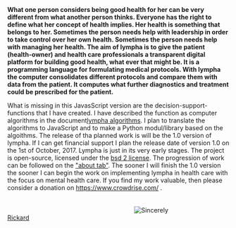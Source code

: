 

<script>
document.getElementById( "indexsmall").style.backgroundColor="#EFAB00";
document.getElementById( "indextext").style.color="#000000";
document.getElementById( "index").className="menu2active";
</script>

<span style="font-weight:bold;">
What one person considers being good health for her can be very different from what another person thinks. Everyone has the right to define what her concept of health implies. Her health is something that belongs to her. Sometimes the person needs help with leadership in order to take control over her own health. Sometimes the person needs help with managing her health. The aim of  <span class="sc">lympha</span> is to give the patient (health-owner) and health care professionals a transparent digital platform  for building good health, what ever that might be. It is a programming language for formulating medical protocols. With <span class="sc">lympha</span> the computer consolidates different protocols and compare them with data from the patient. It computes what further diagnostics and treatment could be prescribed for the patient.</span>


What is missing in this JavasScript version are the decision-support-functions that I have created. I have described the function as computer algorithms in the document<a href="https://github.com/RickardHultgren/lympha/blob/master/LYMPHA_algorithm.0.1.pdf"><span>lympha</span> algorithms</a>. I plan to translate the algorithms to JavaScript and to make a Python modul/library based on the algoithms. The release of tha planned work is will be the 1.0 version of <span class="sc">lympha</span>. If I can get financial support I plan the release date of version 1.0 on the 1st of October, 2017. <span class="sc">Lympha</span> is just in its very early stages. The project is open-source, licensed under the <a href="http://opensource.org/licenses/BSD-2-Clause"><span class="sc">bsd 2</span> license</a>. The progression of work can be followed on the <a href="about.md">"about tab"</a>. The sooner I will finish the 1.0 version the sooner I can begin the work on implementing <span class="sc">lympha</span> in health care with the focus on mental health care. If you find my work valuable, then please consider a donation on https://www.crowdrise.com/ .
<br><br><br>
<a href="https://github.com/RickardHultgren"><img src="https://avatars3.githubusercontent.com/u/16224494?v=3&s=80" style="float:left;margin-left:30vw;" /></a>Sincerely<br><a href="https://github.com/RickardHultgren">Rickard</a>
<br> <br> <br>
